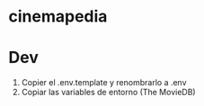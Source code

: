 # cinemapedia

# Dev
1. Copier el .env.template y renombrarlo a .env
2. Copiar las variables de entorno (The MovieDB)